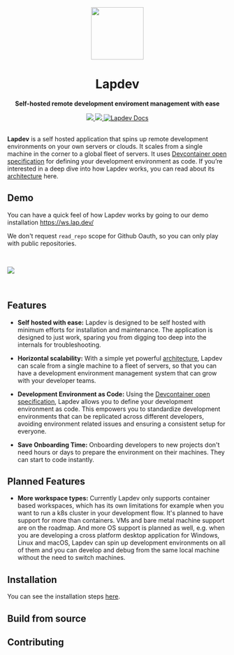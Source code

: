 <div align="center">
  <img width=120 height=120 src="https://github.com/lapce/lapdev/assets/164527084/e8ca611c-6288-4ceb-abdd-55f50b43f2a3"></img>

  # Lapdev
  
  **Self-hosted remote development enviroment management with ease**
</div>

<div align="center">
  <a href="https://github.com/lapce/lapdev/actions/workflows/ci.yml" target="_blank">
    <img src="https://github.com/lapce/lapdev/actions/workflows/ci.yml/badge.svg" />
  </a>
  <a href="https://discord.gg/DTZNfz3Ung" target="_blank">
    <img src="https://img.shields.io/discord/946858761413328946?logo=discord" />
  </a>
  <a href="https://docs.lap.dev" target="_blank">
      <img src="https://img.shields.io/static/v1?label=Docs&message=docs.lap.dev&color=blue" alt="Lapdev Docs">
  </a>
</div>
<br>

**Lapdev** is a self hosted application that spins up remote development environments on your own servers or clouds. It scales from a single machine in the corner to a global fleet of servers. It uses [Devcontainer open specification](https://containers.dev/) for defining your development environment as code. If you’re interested in a deep dive into how Lapdev works, you can read about its [architecture](https://docs.lap.dev/administration/architecture) here.

## Demo

You can have a quick feel of how Lapdev works by going to our demo installation https://ws.lap.dev/

We don't request `read_repo` scope for Github Oauth, so you can only play with public repositories. 

<br>

![](https://lap.dev/images/screenshot.png) 

<br>

## Features

- **Self hosted with ease:** Lapdev is designed to be self hosted with minimum efforts for installation and maintenance. The application is designed to just work, sparing you from digging too deep into the internals for troubleshooting. 

- **Horizontal scalability:** With a simple yet powerful [architecture](https://docs.lap.dev/administration/architecture), Lapdev can scale from a single machine to a fleet of servers, so that you can have a development environment management system that can grow with your developer teams.

- **Development Environment as Code:** Using the [Devcontainer open specification](https://containers.dev/), Lapdev allows you to define your development environment as code. This empowers you to standardize development environments that can be replicated across different developers, avoiding environment related issues and ensuring a consistent setup for everyone.

- **Save Onboarding Time:** Onboarding developers to new projects don't need hours or days to prepare the environment on their machines. They can start to code instantly.

## Planned Features

- **More workspace types:** Currently Lapdev only supports container based workspaces, which has its own limitations for example when you want to run a k8s cluster in your development flow. It's planned to have support for more than containers. VMs and bare metal machine support are on the roadmap. And more OS support is planned as well, e.g. when you are developing a cross platform desktop application for Windows, Linux and macOS, Lapdev can spin up development environments on all of them and you can develop and debug from the same local machine without the need to switch machines.  

## Installation

You can see the installation steps [here](https://docs.lap.dev/installation/quickstart).

## Build from source

## Contributing

